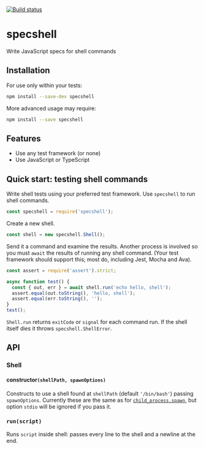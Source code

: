 [![Build status](https://github.com/binaris/specshell/workflows/Node%20CI/badge.svg)](https://github.com/binaris/specshell/actions)
# specshell

Write JavaScript specs for shell commands

## Installation

For use only within your tests:
```sh
npm install --save-dev specshell
```
More advanced usage may require:
```sh
npm install --save specshell
```

## Features

- Use any test framework (or none)
- Use JavaScript or TypeScript

## Quick start: testing shell commands

Write shell tests using your preferred test framework.  Use
`specshell` to run shell commands.

```js
const specshell = require('specshell');
```

Create a new shell.

```js
const shell = new specshell.Shell();
```

Send it a command and examine the results.  Another process is
involved so you must `await` the results of running any shell command.
(Your test framework should support this; most do, including Jest,
Mocha and Ava).

```js
const assert = require('assert').strict;

async function test() {
  const { out, err } = await shell.run('echo hello, shell');
  assert.equal(out.toString(), 'hello, shell');
  assert.equal(err.toString(), '');
}
test();
```

`Shell.run` returns `exitCode` or `signal` for each command run.  If
the shell itself dies it throws `specshell.ShellError`.

## API

### Shell

#### constructor`(shellPath, spawnOptions)`

Constructs to use a shell found at `shellPath` (default `'/bin/bash'`)
passing `spawnOptions`.  Currently these are the same as for
[`child_process.spawn`][spawn_options], but option `stdio` will be
ignored if you pass it.

### `run(script)`

Runs `script` inside shell: passes every line to the shell and a newline at the end.  


[spawn_options]: https://nodejs.org/api/child_process.html#child_process_child_process_spawn_command_args_options
